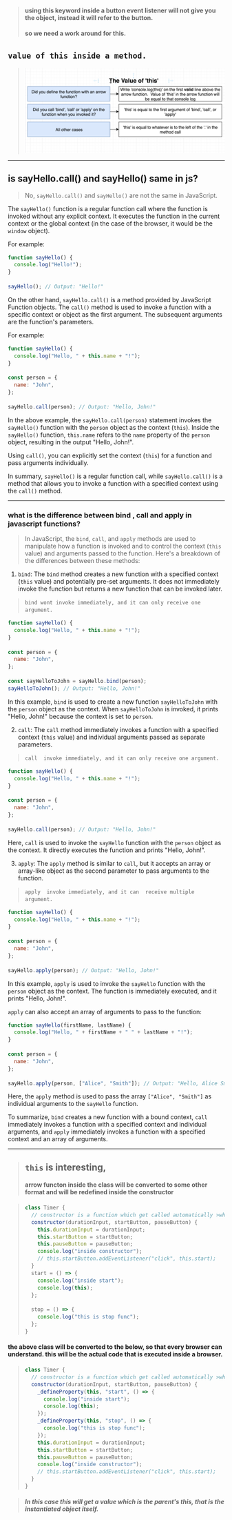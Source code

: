 > #### using this keyword inside a button event listener will not give you the object, instead it will refer to the button.
>
> #### so we need a work around for this.

## `value of this inside a method.`

> ![this](./ss/this.png)

---

## is sayHello.call() and sayHello() same in js?

> No, `sayHello.call()` and `sayHello()` are not the same in JavaScript.

The `sayHello()` function is a regular function call where the function is invoked without any explicit context. It executes the function in the current context or the global context (in the case of the browser, it would be the `window` object).

For example:

```javascript
function sayHello() {
  console.log("Hello!");
}

sayHello(); // Output: "Hello!"
```

On the other hand, `sayHello.call()` is a method provided by JavaScript Function objects. The `call()` method is used to invoke a function with a specific context or object as the first argument. The subsequent arguments are the function's parameters.

For example:

```javascript
function sayHello() {
  console.log("Hello, " + this.name + "!");
}

const person = {
  name: "John",
};

sayHello.call(person); // Output: "Hello, John!"
```

In the above example, the `sayHello.call(person)` statement invokes the `sayHello()` function with the `person` object as the context (`this`). Inside the `sayHello()` function, `this.name` refers to the `name` property of the `person` object, resulting in the output "Hello, John!".

Using `call()`, you can explicitly set the context (`this`) for a function and pass arguments individually.

In summary, `sayHello()` is a regular function call, while `sayHello.call()` is a method that allows you to invoke a function with a specified context using the `call()` method.

---

### what is the difference between bind , call and apply in javascript functions?

> In JavaScript, the `bind`, `call`, and `apply` methods are used to manipulate how a function is invoked and to control the context (`this` value) and arguments passed to the function. Here's a breakdown of the differences between these methods:

1. `bind`: The `bind` method creates a new function with a specified context (`this` value) and potentially pre-set arguments. It does not immediately invoke the function but returns a new function that can be invoked later.

> `bind wont invoke immediately, and it can only receive one argument.`

```javascript
function sayHello() {
  console.log("Hello, " + this.name + "!");
}

const person = {
  name: "John",
};

const sayHelloToJohn = sayHello.bind(person);
sayHelloToJohn(); // Output: "Hello, John!"
```

In this example, `bind` is used to create a new function `sayHelloToJohn` with the `person` object as the context. When `sayHelloToJohn` is invoked, it prints "Hello, John!" because the context is set to `person`.

2. `call`: The `call` method immediately invokes a function with a specified context (`this` value) and individual arguments passed as separate parameters.

> `call  invoke immediately, and it can only receive one argument.`

```javascript
function sayHello() {
  console.log("Hello, " + this.name + "!");
}

const person = {
  name: "John",
};

sayHello.call(person); // Output: "Hello, John!"
```

Here, `call` is used to invoke the `sayHello` function with the `person` object as the context. It directly executes the function and prints "Hello, John!".

3. `apply`: The `apply` method is similar to `call`, but it accepts an array or array-like object as the second parameter to pass arguments to the function.

> `apply  invoke immediately, and it can  receive multiple argument.`

```javascript
function sayHello() {
  console.log("Hello, " + this.name + "!");
}

const person = {
  name: "John",
};

sayHello.apply(person); // Output: "Hello, John!"
```

In this example, `apply` is used to invoke the `sayHello` function with the `person` object as the context. The function is immediately executed, and it prints "Hello, John!".

`apply` can also accept an array of arguments to pass to the function:

```javascript
function sayHello(firstName, lastName) {
  console.log("Hello, " + firstName + " " + lastName + "!");
}

const person = {
  name: "John",
};

sayHello.apply(person, ["Alice", "Smith"]); // Output: "Hello, Alice Smith!"
```

Here, the `apply` method is used to pass the array `["Alice", "Smith"]` as individual arguments to the `sayHello` function.

To summarize, `bind` creates a new function with a bound context, `call` immediately invokes a function with a specified context and individual arguments, and `apply` immediately invokes a function with a specified context and an array of arguments.

---

> ## `this` is interesting,
>
> #### arrow functon inside the class will be converted to some other format and will be redefined inside the constructor

> ```js
> class Timer {
>   // constructor is a function which get called automatically >whenever we create a new instance of the class.
>   constructor(durationInput, startButton, pauseButton) {
>     this.durationInput = durationInput;
>     this.startButton = startButton;
>     this.pauseButton = pauseButton;
>     console.log("inside constructor");
>     // this.startButton.addEventListener("click", this.start);
>   }
>   start = () => {
>     console.log("inside start");
>     console.log(this);
>   };
>
>   stop = () => {
>     console.log("this is stop func");
>   };
> }
> ```

#### the above class will be converted to the below, so that every browser can understand. this will be the actual code that is executed inside a browser.

> ```js
> class Timer {
>   // constructor is a function which get called automatically >whenever we create a new instance of the class.
>   constructor(durationInput, startButton, pauseButton) {
>     _defineProperty(this, "start", () => {
>       console.log("inside start");
>       console.log(this);
>     });
>     _defineProperty(this, "stop", () => {
>       console.log("this is stop func");
>     });
>     this.durationInput = durationInput;
>     this.startButton = startButton;
>     this.pauseButton = pauseButton;
>     console.log("inside constructor");
>     // this.startButton.addEventListener("click", this.start);
>   }
> }
> ```

> ##### In this case this will get a value which is the parent's this, that is the instantiated object itself.

